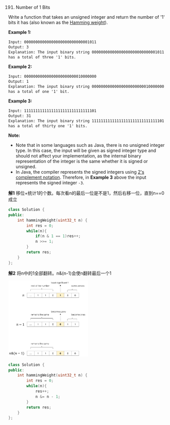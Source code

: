 191. Number of 1 Bits

Write a function that takes an unsigned integer and return the number of '1' bits it has (also known as the [Hamming weight](http://en.wikipedia.org/wiki/Hamming_weight)).

**Example 1:**

```
Input: 00000000000000000000000000001011
Output: 3
Explanation: The input binary string 00000000000000000000000000001011 has a total of three '1' bits.
```

**Example 2:**

```
Input: 00000000000000000000000010000000
Output: 1
Explanation: The input binary string 00000000000000000000000010000000 has a total of one '1' bit.
```

**Example 3:**

```
Input: 11111111111111111111111111111101
Output: 31
Explanation: The input binary string 11111111111111111111111111111101 has a total of thirty one '1' bits.
```

 

**Note:**

- Note that in some languages such as Java, there is no unsigned integer type. In this case, the input will be given as signed integer type and should not affect your implementation, as the internal binary representation of the integer is the same whether it is signed or unsigned.
- In Java, the compiler represents the signed integers using [2's complement notation](https://en.wikipedia.org/wiki/Two's_complement). Therefore, in **Example 3** above the input represents the signed integer `-3`.



 **解1**	移位+统计1的个数。每次看n的最后一位是不是1，然后右移一位，直到n==0成立

```c++
class Solution {
public:
    int hammingWeight(uint32_t n) {
        int res = 0;
        while(n){
            if(n & 1 == 1)res++;
            n >>= 1;
        }
        return res;
    }
};
```

**解2**	将n中的1全部翻转。n&(n-1)会使n翻转最后一个1

<img src = "../pic/191_Number_Of_Bits.png" width=50%>

```c++
class Solution {
public:
    int hammingWeight(uint32_t n) {
        int res = 0;
        while(n){
            res++;
            n &= n - 1;
        }
        return res;
    }
};
```

